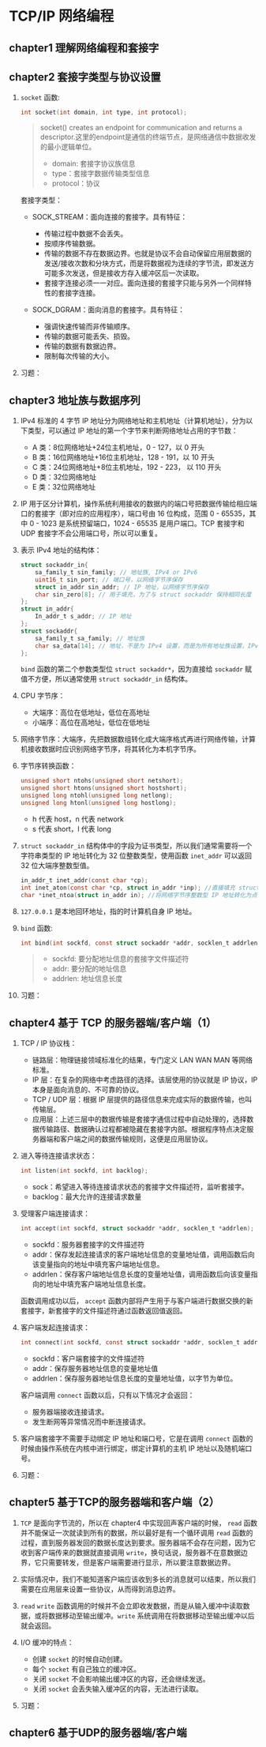 # TCP/IP 网络编程
## chapter1 理解网络编程和套接字
## chapter2 套接字类型与协议设置
1. `socket` 函数: 
    ```c
    int socket(int domain, int type, int protocol);
    ```
    > socket() creates an endpoint for communication and returns a descriptor.这里的endpoint是通信的终端节点，是网络通信中数据收发的最小逻辑单位。 
    > * domain: 套接字协议族信息
    > * type：套接字数据传输类型信息
    > * protocol：协议

    套接字类型：
    * SOCK_STREAM：面向连接的套接字。具有特征：
        * 传输过程中数据不会丢失。
        * 按顺序传输数据。
        * 传输的数据不存在数据边界。也就是协议不会自动保留应用层数据的发送/接收次数和分块方式，而是将数据视为连续的字节流，即发送方可能多次发送，但是接收方存入缓冲区后一次读取。
        * 套接字连接必须一一对应。面向连接的套接字只能与另外一个同样特性的套接字连接。

    * SOCK_DGRAM：面向消息的套接字。具有特征：
        * 强调快速传输而非传输顺序。
        * 传输的数据可能丢失、损毁。
        * 传输的数据有数据边界。
        * 限制每次传输的大小。

2. 习题：

## chapter3 地址族与数据序列
1. IPv4 标准的 4 字节 IP 地址分为网络地址和主机地址（计算机地址），分为以下类型，可以通过 IP 地址的第一个字节来判断网络地址占用的字节数：
    * A 类：8位网络地址+24位主机地址，0 - 127，以 0 开头
    * B 类：16位网络地址+16位主机地址，128 - 191，以 10 开头
    * C 类：24位网络地址+8位主机地址，192 - 223， 以 110 开头
    * D 类：32位网络地址
    * E 类：32位网络地址

2. IP 用于区分计算机，操作系统利用接收的数据内的端口号把数据传输给相应端口的套接字（即对应的应用程序），端口号由 16 位构成，范围 0 - 65535，其中 0 - 1023 是系统预留端口，1024 - 65535 是用户端口。TCP 套接字和 UDP 套接字不会公用端口号，所以可以重复。

3. 表示 IPv4 地址的结构体：
    ```c
    struct sockaddr_in{
        sa_family_t sin_family; // 地址族, IPv4 or IPv6
        uint16_t sin_port; // 端口号，以网络字节序保存
        struct in_addr sin_addr; // IP 地址，以网络字节序保存
        char sin_zero[8]; // 用于填充，为了与 struct sockaddr 保持相同长度
    };
    struct in_addr{
        In_addr_t s_addr; // IP 地址
    };
    struct sockaddr{
        sa_family_t sa_family; // 地址族
        char sa_data[14]; // 地址，不是为 IPv4 设置，而是为所有地址族设置，IPv4：2 个字节端口号 + 4 字节 IP 地址
    };
    ```
    `bind` 函数的第二个参数类型位 `struct sockaddr*`，因为直接给 `sockaddr` 赋值不方便，所以通常使用 `struct sockaddr_in` 结构体。

4. CPU 字节序：
    * 大端序：高位在低地址，低位在高地址
    * 小端序：高位在高地址，低位在低地址
    
5. 网络字节序：大端序，先把数据数组转化成大端序格式再进行网络传输，计算机接收数据时应识别网络字节序，将其转化为本机字节序。

6. 字节序转换函数：
    ```c
    unsigned short ntohs(unsigned short netshort);
    unsigned short htons(unsigned short hostshort);
    unsigned long ntohl(unsigned long netlong);
    unsigned long htonl(unsigned long hostlong);
    ``` 
    * h 代表 host，n 代表 network
    * s 代表 short，l 代表 long

7. `struct sockaddr_in` 结构体中的字段为证书类型，所以我们通常需要将一个字符串类型的 IP 地址转化为 32 位整数类型，使用函数 `inet_addr` 可以返回 32 位大端序整数型值。
    ```c   
    in_addr_t inet_addr(const char *cp);
    int inet_aton(const char *cp, struct in_addr *inp); //直接填充 struct sockaddr_in.sin_addr
    char *inet_ntoa(struct in_addr in); //将网络字节序整数型 IP 地址转化为点分十进制字符串
    ```

8. `127.0.0.1` 是本地回环地址，指的时计算机自身 IP 地址。

9. `bind` 函数: 
    ```c
    int bind(int sockfd, const struct sockaddr *addr, socklen_t addrlen);
    ``` 
    > * sockfd: 要分配地址信息的套接字文件描述符
    > * addr: 要分配的地址信息
    > * addrlen: 地址信息长度

10. 习题：

## chapter4 基于 TCP 的服务器端/客户端（1）
1. TCP / IP 协议栈：
    * 链路层：物理链接领域标准化的结果，专门定义 LAN WAN MAN 等网络标准。
    * IP 层：在复杂的网络中考虑路径的选择。该层使用的协议就是 IP 协议，IP 本身是面向消息的、不可靠的协议。
    * TCP / UDP 层：根据 IP 层提供的路径信息来完成实际的数据传输，也叫传输层。
    * 应用层：上述三层中的数据传输是套接字通信过程中自动处理的，选择数据传输路径、数据确认过程都被隐藏在套接字内部。根据程序特点决定服务器端和客户端之间的数据传输规则，这便是应用层协议。

2. 进入等待连接请求状态：
    ```c
    int listen(int sockfd, int backlog);
    ```
    * sock：希望进入等待连接请求状态的套接字文件描述符，监听套接字。
    * backlog：最大允许的连接请求数量

3. 受理客户端连接请求：
    ```c
    int accept(int sockfd, struct sockaddr *addr, socklen_t *addrlen);
    ```
    * sockfd：服务器套接字的文件描述符
    * addr：保存发起连接请求的客户端地址信息的变量地址值，调用函数后向该变量指向的地址中填充客户端地址信息。
    * addrlen：保存客户端地址信息长度的变量地址值，调用函数后向该变量指向的地址中填充客户端地址信息长度。

    函数调用成功以后， `accept` 函数内部将产生用于与客户端进行数据交换的新套接字，新套接字的文件描述符通过函数返回值返回。

4. 客户端发起连接请求：
    ```c
    int connect(int sockfd, const struct sockaddr *addr, socklen_t addrlen);
    ```
    * sockfd：客户端套接字的文件描述符
    * addr：保存服务器地址信息的变量地址值
    * addrlen：保存服务器地址信息长度的变量地址值，以字节为单位。

    客户端调用 `connect` 函数以后，只有以下情况才会返回：
    * 服务器端接收连接请求。
    * 发生断网等异常情况而中断连接请求。

5. 客户端套接字不需要手动绑定 IP 地址和端口号，它是在调用 `connect` 函数的时候由操作系统在内核中进行绑定，绑定计算机的主机 IP 地址以及随机端口号。

6. 习题：

## chapter5 基于TCP的服务器端和客户端（2）
1. `TCP` 是面向字节流的，所以在 chapter4 中实现回声客户端的时候， `read` 函数并不能保证一次就读到所有的数据，所以最好是有一个循环调用 `read` 函数的过程，直到服务器发回的数据长度达到要求。服务器端不会存在问题，因为它收到客户端传来的数据就直接调用 `write`，换句话说，服务器不在意数据边界，它只需要转发，但是客户端需要进行显示，所以要注意数据边界。

2. 实际情况中，我们不能知道客户端应该收到多长的消息就可以结束，所以我们需要在应用层来设置一些协议，从而得到消息边界。

3. `read` `write` 函数调用的时候并不会立即收发数据，而是从输入缓冲中读取数据，或将数据移动至输出缓冲。`write` 系统调用在将数据移动至输出缓冲以后就会返回。

4. I/O 缓冲的特点：
    * 创建 `socket` 的时候自动创建。
    * 每个 `socket` 有自己独立的缓冲区。
    * 关闭 `socket` 不会影响输出缓冲区的内容，还会继续发送。
    * 关闭 `socket` 会丢失输入缓冲区的内容，无法进行读取。

5. 习题：

## chapter6 基于UDP的服务器端/客户端
